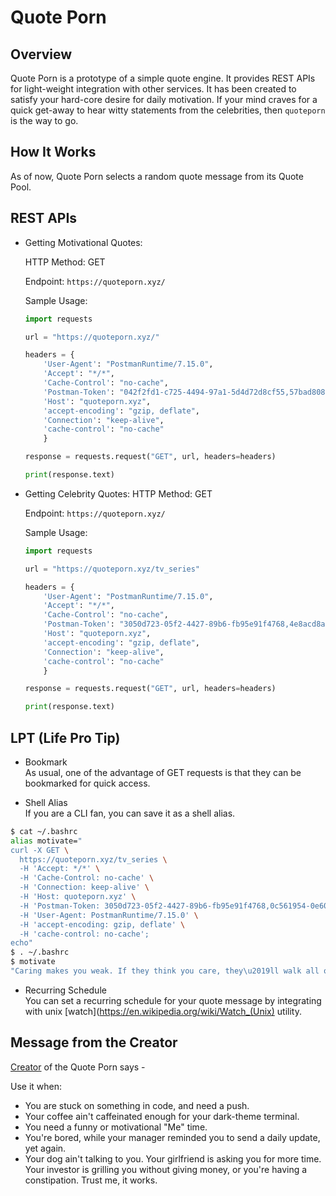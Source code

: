 # Quote Porn

## Overview

Quote Porn is a prototype of a simple quote engine. It provides REST APIs for light-weight integration with other services.
It has been created to satisfy your hard-core desire for daily motivation. If your mind craves for a quick get-away to hear
witty statements from the celebrities, then `quoteporn` is the way to go.

## How It Works  
As of now, Quote Porn selects a random quote message from its Quote Pool.

## REST APIs 

- Getting Motivational Quotes:
  
  HTTP Method: GET 
  
  Endpoint: `https://quoteporn.xyz/`
  
  Sample Usage:
    ```python
    import requests
    
    url = "https://quoteporn.xyz/"
    
    headers = {
        'User-Agent': "PostmanRuntime/7.15.0",
        'Accept': "*/*",
        'Cache-Control': "no-cache",
        'Postman-Token': "042f2fd1-c725-4494-97a1-5d4d72d8cf55,57bad808-b1e6-44cc-abb8-d2c28d9deeaf",
        'Host': "quoteporn.xyz",
        'accept-encoding': "gzip, deflate",
        'Connection': "keep-alive",
        'cache-control': "no-cache"
        }
    
    response = requests.request("GET", url, headers=headers)
    
    print(response.text)
    ```
    
- Getting Celebrity Quotes:
  HTTP Method: GET 
  
  Endpoint: `https://quoteporn.xyz/`
  
  Sample Usage:
    ```python
    import requests
    
    url = "https://quoteporn.xyz/tv_series"
    
    headers = {
        'User-Agent': "PostmanRuntime/7.15.0",
        'Accept': "*/*",
        'Cache-Control': "no-cache",
        'Postman-Token': "3050d723-05f2-4427-89b6-fb95e91f4768,4e8acd8a-3627-47a1-b680-83ae3efe3bc8",
        'Host': "quoteporn.xyz",
        'accept-encoding': "gzip, deflate",
        'Connection': "keep-alive",
        'cache-control': "no-cache"
        }
    
    response = requests.request("GET", url, headers=headers)
    
    print(response.text)
    ```

## LPT (Life Pro Tip)

- Bookmark  
As usual, one of the advantage of GET requests is that they can be bookmarked for quick access.

- Shell Alias  
If you are a CLI fan, you can save it as a shell alias.
```bash  
$ cat ~/.bashrc
alias motivate="
curl -X GET \
  https://quoteporn.xyz/tv_series \
  -H 'Accept: */*' \
  -H 'Cache-Control: no-cache' \
  -H 'Connection: keep-alive' \
  -H 'Host: quoteporn.xyz' \
  -H 'Postman-Token: 3050d723-05f2-4427-89b6-fb95e91f4768,0c561954-0e60-40c4-a431-3d0e30a1af4f' \
  -H 'User-Agent: PostmanRuntime/7.15.0' \
  -H 'accept-encoding: gzip, deflate' \
  -H 'cache-control: no-cache';
echo"
$ . ~/.bashrc
$ motivate
"Caring makes you weak. If they think you care, they\u2019ll walk all over you. - Suits"
```   

- Recurring Schedule  
You can set a recurring schedule for your quote message by integrating with unix [watch](https://en.wikipedia.org/wiki/Watch_(Unix) utility.

## Message from the Creator 

[Creator](https://github.com/jayeshathila) of the Quote Porn says - 

Use it when:
- You are stuck on something in code, and need a push.
- Your coffee ain't caffeinated enough for your dark-theme terminal.
- You need a funny or motivational "Me" time.
- You're bored, while your manager reminded you to send a daily update, yet again.
- Your dog ain't talking to you. Your girlfriend is asking you for more time. Your investor is grilling you without giving money, or you're having a constipation. Trust me, it works.

